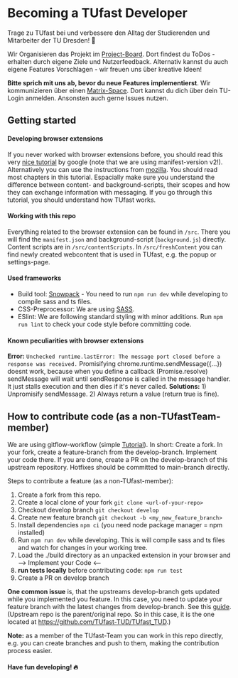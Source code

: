# Becoming a TUfast Developer
Trage zu TUfast bei und verbessere den Alltag der Studierenden und Mitarbeiter der TU Dresden! 🌟

Wir Organisieren das Projekt im [Project-Board](https://github.com/orgs/TUfast-TUD/projects/1). Dort findest du ToDos - erhalten durch eigene Ziele und Nutzerfeedback. Alternativ kannst du auch eigene Features Vorschlagen - wir freuen uns über kreative Ideen!

**Bitte sprich mit uns ab, bevor du neue Features implementierst**. Wir kommunizieren über einen [Matrix-Space](https://matrix.to/#/#tu-fast:tu-dresden.de). Dort kannst du dich über dein TU-Login anmelden. Ansonsten auch gerne Issues nutzen.

## Getting started
#### Developing browser extensions
If you never worked with browser extensions before, you should read this very [nice tutorial](https://developer.chrome.com/docs/extensions/mv2/getstarted/) by google (note that we are using manifest-version v2!). Alternatively you can use the instructions from [mozilla](https://developer.mozilla.org/de/docs/Mozilla/Add-ons/WebExtensions/Your_first_WebExtension). You should read most chapters in this tutorial. Espacially make sure you understand the difference between content- and background-scripts, their scopes and how they can exchange information with messaging. If you go through this tutorial, you should understand how TUfast works.

#### Working with this repo
Everything related to the browser extension can be found in `/src`. There you will find the `manifest.json` and background-script (`background.js`) directly. Content scripts are in `/src/contentScripts`. In `/src/freshContent` you can find newly created webcontent that is used in TUfast, e.g. the popup or settings-page.

#### Used frameworks
- Build tool: [Snowpack](https://www.snowpack.dev/) - You need to run `npm run dev` while developing to compile sass and ts files.
- CSS-Preprocessor: We are using [SASS](https://sass-lang.com/).
- ESlint: We are following standard styling with minor additions. Run `npm run lint` to check your code style before committing code.

#### Known peculiarities with browser extensions
**Error:** `Unchecked runtime.lastError: The message port closed before a response was received.` Promisifying chrome.runtime.sendMessage({...}) doesnt work, because when you define a callback (Promise.resolve) sendMessage will wait until sendResponse is called in the message handler. It just stalls execution and then dies if it's never called. **Solutions:** 1) Unpromisify sendMessage. 2) Always return a value (return true is fine).

## How to contribute code (as a non-TUfastTeam-member)
We are using gitflow-workflow (simple [Tutorial](
https://www.atlassian.com/de/git/tutorials/comparing-workflows/gitflow-workflow)). In short: Create a fork. In your fork, create a feature-branch from the develop-branch. Implement your code there. If you are done, create a PR on the develop-branch of this upstream repository. Hotfixes should be committed to main-branch directly.

Steps to contribute a feature (as a non-TUfast-member):
1. Create a fork from this repo.
2. Create a local clone of your fork `git clone <url-of-your-repo>`
3. Checkout develop branch `git checkout develop`
4. Create new feature branch `git checkout -b <my_new_feature_branch>`
5. Install dependencies `npm ci` (you need node package manager = npm installed)
6. Run `npm run dev` while developing. This is will compile sass and ts files and watch for changes in your working tree.
7. Load the ./build directory as an unpacked extension in your browser and --> Implement your Code <--
8. **run tests locally** before contributing code: `npm run test`
9. Create a PR on develop branch

**One common issue** is, that the upstreams develop-branch gets updated while you implemented you feature. In this case,  you need to update your feature branch with the latest changes from develop-branch. See this [guide](https://akrabat.com/the-beginners-guide-to-rebasing-your-pr/). (Upstream repo is the parent/original repo. So in this case, it is the one located at https://github.com/TUfast-TUD/TUfast_TUD.)

**Note:** as a member of the TUfast-Team you can work in this repo directly, e.g. you can create branches and push to them, making the contribution process easier.


#### Have fun developing! 🔥
